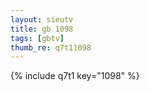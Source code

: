 ```yaml
--- 
layout: sieutv
title: gb 1098
tags: [gbtv]
thumb_re: q7t11098
---
```

{% include q7t1 key="1098" %} 
